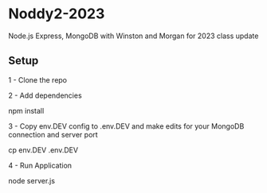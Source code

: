 # Noddy2-2023
Node.js Express, MongoDB with Winston and Morgan for 2023 class update

## Setup
1 - Clone the repo

2 - Add dependencies

   npm install

3 - Copy env.DEV config to .env.DEV and make edits for your MongoDB connection and server port

   cp env.DEV .env.DEV

4 - Run Application

   node server.js



